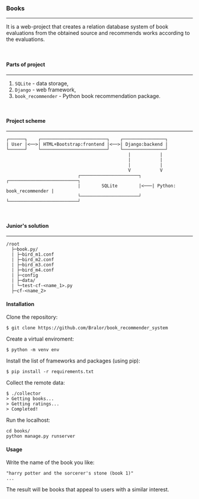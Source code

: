 ### Books

---

It is a web-project that creates a relation database system of book evaluations
from the obtained source and recommends works according to the evaluations.

<br>

#### Parts of project

---

1. `SQLite` - data storage,
2. `Django` - web framework,
3. `book_recommender` - Python book recommendation package.

<br>

#### Project scheme

---

```
┌──────┐    ┌─────────────────────────┐    ┌────────────────┐
| User |<──>| HTML+Bootstrap:frontend |<──>| Django:backend |
└──────┘    └─────────────────────────┘    └────────────────┘
                                              |           |
                                              |           |
                                              |           |
                                              V           V
                           ┌──────────────────────┐    ┌──────────────────────────┐
                           |        SQLite        |<───| Python: book_recommender |
                           └──────────────────────┘    └──────────────────────────┘
```

<br>

#### Junior's solution

---

```
/root
  ├─book.py/
  | ├─bird_m1.conf
  | ├─bird_m2.conf
  | ├─bird_m3.conf
  | ├─bird_m4.conf
  | ├─config
  | ├─data/
  | └─test-cf-<name_1>.py
  ├─cf-<name_2>
```
#### Installation
Clone the repository:
```
$ git clone https://github.com/Bralor/book_recommender_system
```

Create a virtual enviroment:
```
$ python -m venv env
```

Install the list of frameworks and packages (using pip):
```
$ pip install -r requirements.txt
```

Collect the remote data:
```
$ ./collector
> Getting books...
> Getting ratings...
> Completed!
```

Run the localhost:
```
cd books/
python manage.py runserver
```

#### Usage
Write the name of the book you like:
```
"harry potter and the sorcerer's stone (book 1)"
...
```

The result will be books that appeal to users with a similar interest.
